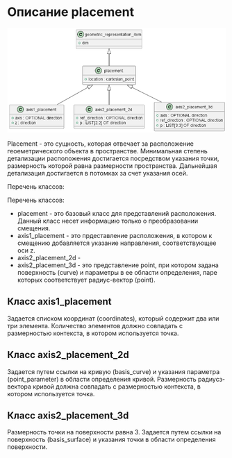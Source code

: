 # Описание placement
![](source/placement.png)

Placement - это сущность, которая отвечает за расположение геоеметрического объекта в пространстве. Минимальная степень детализации расположения достигается посредством указания точки, размерность которой равна размерности пространства. Дальнейшая детализация достигается в потомках за счет указания осей.

Перечень классов: 

Перечень классов: 
- placement - это базовый класс для представлений расположения. Данный класс несет информацию только о преобразовании смещения.
- axis1_placement - это прдеставление расположения, в котором к смещению добавляется указание направления, соответствующее оси z.
- axis2_placement_2d - 
- axis2_placement_3d - это представление point, при котором задана поверхность (curve) и параметры в ее области определения, паре которых соответствует радиус-вектор (point).

## Класс axis1_placement
Задается списком координат (coordinates), который содержит два или три элемента. Количество элементов должно совпадать с размерностью контекста, в котором используется точка.

## Класс axis2_placement_2d
Задается путем ссылки на кривую (basis_curve) и указания параметра (point_parameter) в области определения кривой. Размерность радиусз-вектора кривой должна совпадать с размерностью контекста, в котором используется точка.

## Класс axis2_placement_3d
Размерность точки на поверхности равна 3.
Задается путем ссылки на поверхность (basis_surface) и указания точки в области определения поверхности.